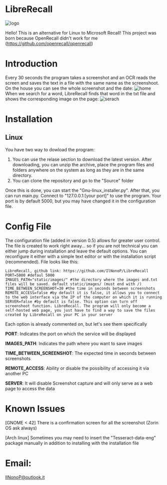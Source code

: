 # LibreRecall
![logo](https://github.com/IlNonoP/LibreRecall/assets/172937845/798030f6-af36-4c81-bf69-e86b3ee37ab2)

Hello! This is an alternative for Linux to Microsoft Recall! This project was born because OpenRecall didn't work for me (https://github.com/openrecall/openrecall) 

# Introduction
Every 30 seconds the program takes a screenshot and an OCR reads the screen and saves the text in a file with the same name as the screenshoot. On the house you can see the whole screenshot and the date:
![home](https://github.com/IlNonoP/LibreRecall/assets/172937845/cb03c9eb-b3d2-416b-8e1e-7ac641e6aaa0)
When we search for a word, LibreRecall finds that word in the txt file and shows the corresponding image on the page:
![serach](https://github.com/IlNonoP/LibreRecall/assets/172937845/5968d16d-3442-4287-8cc9-cce78e9a3e24)

# Installation
## Linux
You have two way to dowload the program:
1) You can use the relase section to download the latest version. After downloading, you can unzip the archive, place the program files and folders anywhere on the system as long as they are in the same directory.
2) You can clone the repository and go to the "Source" folder

Once this is done, you can start the "Gnu-linux_installer.py".
After that, you can run main.py. Connect to "127.0.0.1:[your port]" to use the program.
Your port is by default 5000, but you may have changed it in the configuration file.

# Config File
The configuration file (added in version 0.5) allows for greater user control. The file is created to work right away... so if you are not technical you can either jump during installation and leave the default options. You can reconfigure it either with a simple text editor or with the installation script (recommended). File looks like this:
```
LibreRecall, github link: https://github.com/IlNonoP/LibreRecall
PORT=5000 #defaul 5000
IMAGES_PATH="static/images/" #the directory where the images and.txt files will be saved. default static/images/ (must end with /)
TIME_BETWEEN_SCREENSHOT=30 #the time in seconds between screenshots
REMOTE_ACCESS=false #by default it is false, it allows you to connect to the web interface via the IP of the computer on which it is running
SERVER=false #by default is false. This option can turn off screenshoot function. LibreRecall. The program will only become a self-hosted web page, you just have to find a way to save the files created by LibreRecall on your PC in your server
```
Each option is already commented on, but let's see them specifically

**PORT**: Indicates the port on which the service will be displayed

**IMAGES_PATH**: Indicates the path where you want to save images

**TIME_BETWEEN_SCREENSHOT**: The expected time in seconds between screenshots

**REMOTE_ACCESS**: Ability or disable the possibility of accessing it via another PC

**SERVER**: It will disable Screenshot capture and will only serve as a web page to access the data

# Known Issues
[GNOME < 42] There is a confirmation screen for all the screenshot (Zorin OS ask always)

[Arch linux] Sometimes you may need to insert the "Tesseract-data-eng" package manually in addition to installing with the installation file

# Email:
IlNonoP@outlook.it



